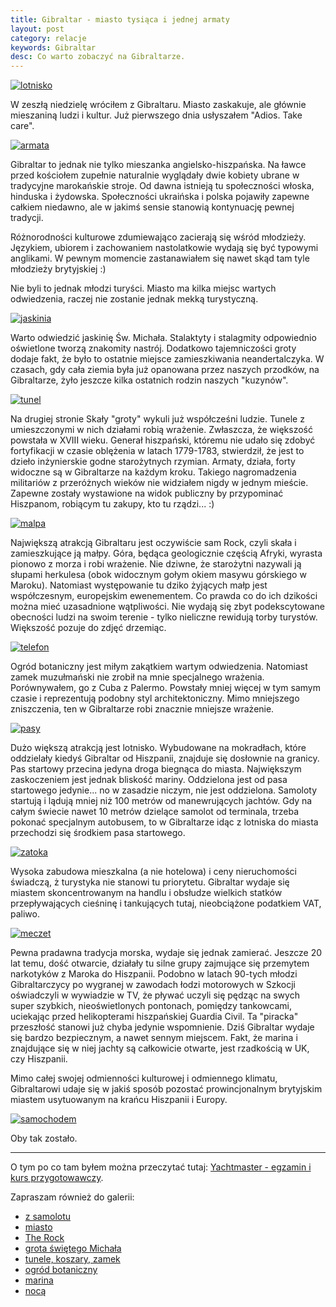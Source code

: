 ```yaml
---
title: Gibraltar - miasto tysiąca i jednej armaty
layout: post
category: relacje
keywords: Gibraltar
desc: Co warto zobaczyć na Gibraltarze.
---
```

[![lotnisko](/img/old/gibraltar/lotnisko.jpg)](class:img-right)

W zeszłą niedzielę wróciłem z Gibraltaru. Miasto zaskakuje, ale głównie mieszaniną ludzi i kultur. Już pierwszego dnia usłyszałem "Adios. Take care".

[![armata](/img/old/gibraltar/armata.jpg)](class:img-left)

Gibraltar to jednak nie tylko mieszanka angielsko-hiszpańska. Na ławce przed kościołem zupełnie naturalnie wyglądały dwie kobiety ubrane w tradycyjne marokańskie stroje. Od dawna istnieją tu społeczności włoska, hinduska i żydowska. Społeczności ukraińska i polska pojawiły zapewne całkiem niedawno, ale w jakimś sensie stanowią kontynuację pewnej tradycji.

Różnorodności kulturowe zdumiewająco zacierają się wśród młodzieży. Językiem, ubiorem i zachowaniem nastolatkowie wydają się być typowymi anglikami. W pewnym momencie zastanawiałem się nawet skąd tam tyle młodzieży brytyjskiej :)

Nie byli to jednak młodzi turyści. Miasto ma kilka miejsc wartych odwiedzenia, raczej nie zostanie jednak mekką turystyczną.

[![jaskinia](/img/old/gibraltar/jaskinia.jpg)](class:img-right)

Warto odwiedzić jaskinię Św. Michała. Stalaktyty i stalagmity odpowiednio oświetlone tworzą znakomity nastrój. Dodatkowo tajemniczości groty dodaje fakt, że było to ostatnie miejsce zamieszkiwania neandertalczyka. W czasach, gdy cała ziemia była już opanowana przez naszych przodków, na Gibraltarze, żyło jeszcze kilka ostatnich rodzin naszych "kuzynów".

[![tunel](/img/old/gibraltar/tunel.jpg)](class:img-left)

Na drugiej stronie Skały "groty" wykuli już współcześni ludzie. Tunele z umieszczonymi w nich działami robią wrażenie. Zwłaszcza, że większość powstała w XVIII wieku. 
Generał hiszpański, któremu nie udało się zdobyć fortyfikacji w czasie oblężenia w latach 1779-1783, stwierdził, że jest to dzieło inżynierskie godne starożytnych rzymian.
Armaty, działa, forty widoczne są w Gibraltarze na każdym kroku. Takiego nagromadzenia militariów z przeróżnych wieków nie widziałem nigdy w jednym mieście. Zapewne zostały wystawione na widok publiczny by przypominać Hiszpanom, robiącym tu zakupy, kto tu rządzi... :)

[![malpa](/img/old/gibraltar/malpa.jpg)](class:img-right)

Największą atrakcją Gibraltaru jest oczywiście sam Rock, czyli skała i zamieszkujące ją małpy. Góra, będąca geologicznie częścią Afryki, wyrasta pionowo z morza i robi wrażenie. Nie dziwne, że starożytni nazywali ją słupami herkulesa (obok widocznym gołym okiem masywu górskiego w Maroku).
Natomiast występowanie tu dziko żyjących małp jest współczesnym, europejskim ewenementem. 
Co prawda co do ich dzikości można mieć uzasadnione wątpliwości. Nie wydają się zbyt podekscytowane obecności ludzi na swoim terenie - tylko nieliczne rewidują torby turystów. Większość pozuje do zdjęć drzemiąc.

[![telefon](/img/old/gibraltar/telefon.jpg)](class:img-left)

Ogród botaniczny jest miłym zakątkiem wartym odwiedzenia. Natomiast zamek muzułmański nie zrobił na mnie specjalnego wrażenia. Porównywałem, go z Cuba z Palermo. Powstały mniej więcej w tym samym czasie i reprezentują podobny styl architektoniczny. Mimo mniejszego zniszczenia, ten w Gibraltarze robi znacznie mniejsze wrażenie.

[![pasy](/img/old/gibraltar/pasy.jpg)](class:img-right)

Dużo większą atrakcją jest lotnisko. Wybudowane na mokradłach, które oddzielały kiedyś Gibraltar od Hiszpanii, znajduje się dosłownie na granicy. Pas startowy przecina jedyna droga biegnąca do miasta.
Największym zaskoczeniem jest jednak bliskość mariny. Oddzielona jest od pasa startowego jedynie... no w zasadzie niczym, nie jest oddzielona. Samoloty startują i lądują mniej niż 100 metrów od manewrujących jachtów.
Gdy na całym świecie nawet 10 metrów dzielące samolot od terminala, trzeba pokonać specjalnym autobusem, to w Gibraltarze idąc z lotniska do miasta przechodzi się środkiem pasa startowego.

[![zatoka](/img/old/gibraltar/zatoka.jpg)](class:img-left)

Wysoka zabudowa mieszkalna (a nie hotelowa) i ceny nieruchomości świadczą, ż turystyka nie stanowi tu priorytetu. Gibraltar wydaje się miastem skoncentrowanym na handlu i obsłudze wielkich statków przepływających cieśninę i tankujących tutaj, nieobciążone podatkiem VAT, paliwo.

[![meczet](/img/old/gibraltar/meczet.jpg)](class:img-right)

Pewna pradawna tradycja morska, wydaje się jednak zamierać. Jeszcze 20 lat temu, dość otwarcie, działały tu silne grupy zajmujące się przemytem narkotyków z Maroka do Hiszpanii. Podobno w latach 90-tych młodzi Gibraltarczycy po wygranej w zawodach łodzi motorowych w Szkocji oświadczyli w wywiadzie w TV, że pływać uczyli się pędząc na swych super szybkich, nieoświetlonych pontonach, pomiędzy tankowcami, uciekając przed helikopterami hiszpańskiej Guardia Civil.
Ta "piracka" przeszłość stanowi już chyba jedynie wspomnienie. Dziś Gibraltar wydaje się bardzo bezpiecznym, a nawet sennym miejscem. Fakt, że marina i znajdujące się w niej jachty są całkowicie otwarte, jest rzadkością w UK, czy Hiszpanii.

Mimo całej swojej odmienności kulturowej i odmiennego klimatu, Gibraltarowi udaje się w jakiś sposób pozostać prowincjonalnym brytyjskim miastem usytuowanym na krańcu Hiszpanii i Europy.

[![samochodem](/img/old/gibraltar/samochodem.jpg)](class:img-right)

Oby tak zostało.


----------------

O tym po co tam byłem można przeczytać tutaj: [Yachtmaster - egzamin i kurs przygotowawczy](/yachtmaster-egzamin-kurs). 

Zapraszam również do galerii:

* [z samolotu](https://plus.google.com/photos/+ArekStryjski/albums/5310908063223525857)
* [miasto](https://plus.google.com/photos/+ArekStryjski/albums/5310922392627095057)
* [The Rock](https://plus.google.com/photos/+ArekStryjski/albums/5310904612295812353)
* [grota świętego Michała](https://plus.google.com/photos/+ArekStryjski/albums/5310833966162623649)
* [tunele, koszary, zamek](https://plus.google.com/photos/+ArekStryjski/albums/5310926315115263825)
* [ogród botaniczny](https://plus.google.com/photos/+ArekStryjski/albums/5310912664801617313)
* [marina](https://plus.google.com/photos/+ArekStryjski/albums/5310915271695513569)
* [nocą](https://plus.google.com/photos/+ArekStryjski/albums/5310909573738053137)